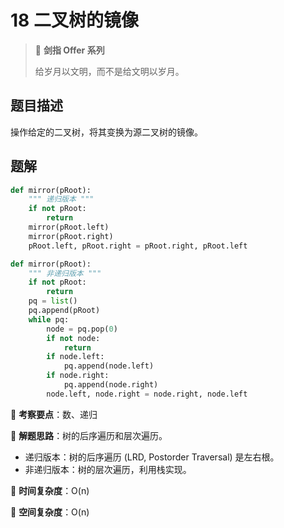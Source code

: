 # 18 二叉树的镜像

> 🌟 **剑指 Offer 系列**
>
> 给岁月以文明，而不是给文明以岁月。

## 题目描述

操作给定的二叉树，将其变换为源二叉树的镜像。

## 题解

```python
def mirror(pRoot):
    """ 递归版本 """
    if not pRoot:
        return
    mirror(pRoot.left)
    mirror(pRoot.right)
    pRoot.left, pRoot.right = pRoot.right, pRoot.left
```

```python
def mirror(pRoot):
    """ 非递归版本 """
    if not pRoot:
        return
    pq = list()
    pq.append(pRoot)
    while pq:
        node = pq.pop(0)
        if not node:
            return
        if node.left:
            pq.append(node.left)
        if node.right:
            pq.append(node.right)
        node.left, node.right = node.right, node.left
```

🍥 **考察要点**：数、递归

🍬 **解题思路**：树的后序遍历和层次遍历。

- 递归版本：树的后序遍历 (LRD, Postorder Traversal) 是左右根。
- 非递归版本：树的层次遍历，利用栈实现。

🍉 **时间复杂度**：O(n)

🍭 **空间复杂度**：O(n)
